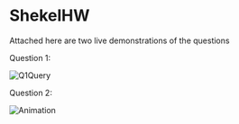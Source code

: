 # ShekelHW

Attached here are two live demonstrations of the questions

Question 1:


![Q1Query](https://github.com/Tallevinzon/ShekelHW/assets/89351254/f009b900-7b0b-497f-8cd0-15eeefb5bb68)


Question 2: 

![Animation](https://github.com/Tallevinzon/ShekelHW/assets/89351254/4596358d-19e5-44fd-bcf9-3adda6004809)

